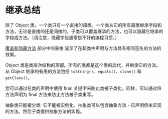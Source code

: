 # 继承总结

除了 Object 类，一个类只有一个直接的超类。一个类从它的所有超类继承字段和方法，无论是直接的还是间接的。子类可以覆盖继承的方法，也可以隐藏它继承的字段或方法。（请注意，隐藏字段通常是不好的编程习惯。）

[覆盖和隐藏方法](./override.md) 部分中的表格 显示了在超类中声明与方法具有相同签名的方法的效果。

Object 类是类层次结构的顶部。所有的类都是这个类的后代，并继承它的方法。从 Object 继承的有用的方法包括 `toString()`、`equals()`、`clone()` 和  `getClass()`。

您可以通过在类的声明中使用 final 关键字来防止类被子类化。同样，可以通过将方法声明为 final 方法来防止方法被子类重写。

抽象类只能被分类; 它不能被实例化。抽象类可以包含抽象方法 - 已声明但未实现的方法。然后子类提供抽象方法的实现。

